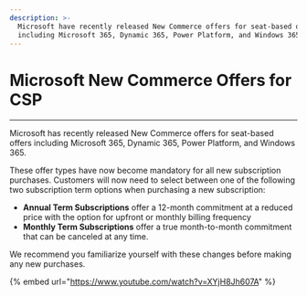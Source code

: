 ```yaml
---
description: >-
  Microsoft have recently released New Commerce offers for seat-based offers
  including Microsoft 365, Dynamic 365, Power Platform, and Windows 365.
---
```


# Microsoft New Commerce Offers for CSP

***

Microsoft has recently released New Commerce offers for seat-based offers including Microsoft 365, Dynamic 365, Power Platform, and Windows 365.

These offer types have now become mandatory for all new subscription purchases. Customers will now need to select between one of the following two subscription term options when purchasing a new subscription:

* **Annual Term Subscriptions** offer a 12-month commitment at a reduced price with the option for upfront or monthly billing frequency
* **Monthly Term Subscriptions** offer a true month-to-month commitment that can be canceled at any time.

We recommend you familiarize yourself with these changes before making any new purchases.

{% embed url="https://www.youtube.com/watch?v=XYjH8Jh607A" %}
